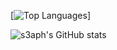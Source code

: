 [![Top Languages](https://github-readme-stats.vercel.app/api/top-langs/?username=s3raph-x00&theme=dark&layout=compact)]

![s3aph's GitHub stats](https://github-readme-stats.vercel.app/api?username=s3raph-x00&theme=dark)

<!--
**s3raph-x00/s3raph-x00** is a ✨ _special_ ✨ repository because its `README.md` (this file) appears on your GitHub profile.

Here are some ideas to get you started:

- 🔭 I’m currently working on ...
- 🌱 I’m currently learning ...
- 👯 I’m looking to collaborate on ...
- 🤔 I’m looking for help with ...
- 💬 Ask me about ...
- 📫 How to reach me: ...
- 😄 Pronouns: ...
- ⚡ Fun fact: ...
-->
